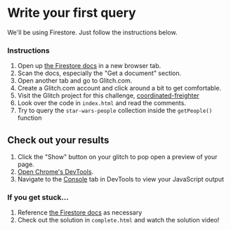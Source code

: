 # Write your first query

We'll be using Firestore. Just follow the instructions below.

### Instructions

1. Open up [the Firestore docs](https://firebase.google.com/docs/firestore/query-data/get-data) in a new browser tab.
2. Scan the docs, especially the "Get a document" section.
3. Open another tab and go to Glitch.com.
4. Create a Glitch.com account and click around a bit to get comfortable.
5. Visit the Glitch project for this challenge, [coordinated-freighter](https://glitch.com/edit/#!/coordinated-freighter)
6. Look over the code in `index.html` and read the comments.
7. Try to query the `star-wars-people` collection inside the `getPeople()` function

## Check out your results

1. Click the "Show" button on your glitch to pop open a preview of your page.
2. [Open Chrome's DevTools](https://developer.chrome.com/devtools).
3. Navigate to the [Console](https://developers.google.com/web/tools/chrome-devtools/console/?utm_source=dcc&utm_medium=redirect&utm_campaign=2016q3) tab in DevTools to view your JavaScript output

### If you get stuck...

1. Reference [the Firestore docs](https://firebase.google.com/docs/firestore/query-data/get-data) as necessary
2. Check out the solution in `complete.html` and watch the solution video!

